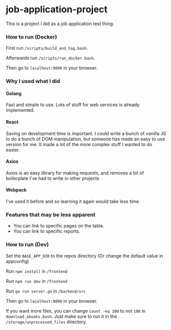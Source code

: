 # job-application-project
This is a project I did as a job application test thing.

### How to run (Docker)
First run `/scripts/build_and_tag.bash`.

Afterwards run `/scripts/run_docker.bash`.

Then go to `localhost:9090` in your browser.

### Why I used what I did
#### Golang
Fast and simple to use. Lots of stuff for web services is already implemented.
#### React
Saving on development time is important. I could write a bunch of vanilla JS to do a bunch of DOM manipulation, but someone has made an easy to use version for me. It made a lot of the more complex stuff I wanted to do easier.
#### Axios
Axios is an easy library for making requests, and removes a lot of boilerplate I've had to write in other projects
#### Webpack
I've used it before and so learning it again would take less time.

### Features that may be less apparent
- You can link to specific pages on the table.
- You can link to specific reports.

### How to run (Dev)
Set the `BASE_APP_DIR` to the repos directory (Or change the default value in appconfig)

Run `npm install` in `/frontend`

Run `npm run dev` in `/frontend`

Run `go run server.go` in `/backend/src`

Then go to `localhost:9090` in your browser.

If you want more files, you can change `count -eq 100` to not `100` in `download_ebooks.bash`. Just make sure to run it in the `/storage/unprocessed_files` directory.
